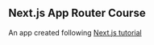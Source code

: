## Next.js App Router Course

An app created following [Next.js tutorial](https://nextjs.org/learn/dashboard-app)
